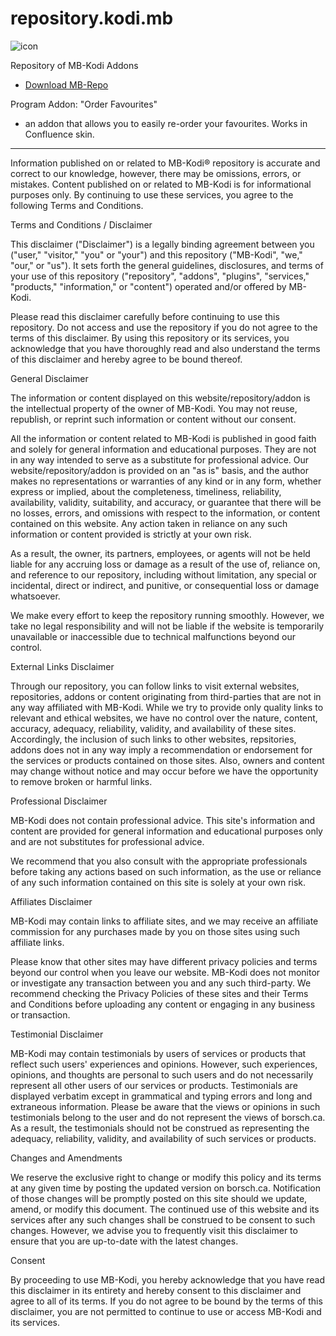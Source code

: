 # repository.kodi.mb
![icon](https://github.com/M-Borsch/repository.kodi.mb/blob/main/icon.png) 

Repository of MB-Kodi Addons

- <a href="https://github.com/M-Borsch/repository.kodi.mb/releases/download/MB-Kodi-Repository-v1.0/repository.kodi.mb-main.zip">Download MB-Repo</a>

Program Addon: "Order Favourites"
- an addon that allows you to easily re-order your favourites. Works in Confluence skin.

------------------------------------------------------------------------------------------------------------------
Information published on or related to MB-Kodi® repository is accurate and correct to our knowledge, however, there may be omissions, errors, or mistakes. Content published on or related to MB-Kodi is for informational purposes only. By continuing to use these services, you agree to the following Terms and Conditions. 

Terms and Conditions / Disclaimer

This disclaimer ("Disclaimer") is a legally binding agreement between you ("user," "visitor," "you" or "your") and this repository ("MB-Kodi", "we," "our," or "us"). It sets forth the general guidelines, disclosures, and terms of your use of this repository ("repository", "addons", "plugins", "services," "products," "information," or "content") operated and/or offered by MB-Kodi.

Please read this disclaimer carefully before continuing to use this repository. Do not access and use the repository if you do not agree to the terms of this disclaimer. By using this repository or its services, you acknowledge that you have thoroughly read and also understand the terms of this disclaimer and hereby agree to be bound thereof.

General Disclaimer

The information or content displayed on this website/repository/addon is the intellectual property of the owner of MB-Kodi. You may not reuse, republish, or reprint such information or content without our consent.

All the information or content related to MB-Kodi is published in good faith and solely for general information and educational purposes. They are not in any way intended to serve as a substitute for professional advice. Our website/repository/addon is provided on an "as is" basis, and the author makes no representations or warranties of any kind or in any form, whether express or implied, about the completeness, timeliness, reliability, availability, validity, suitability, and accuracy, or guarantee that there will be no losses, errors, and omissions with respect to the information, or content contained on this website. Any action taken in reliance on any such information or content provided is strictly at your own risk.

As a result, the owner, its partners, employees, or agents will not be held liable for any accruing loss or damage as a result of the use of, reliance on, and reference to our repository, including without limitation, any special or incidental, direct or indirect, and punitive, or consequential loss or damage whatsoever.

We make every effort to keep the repository running smoothly. However, we take no legal responsibility and will not be liable if the website is temporarily unavailable or inaccessible due to technical malfunctions beyond our control.

External Links Disclaimer

Through our repository, you can follow links to visit external websites, repositories, addons or content originating from third-parties that are not in any way affiliated with MB-Kodi. While we try to provide only quality links to relevant and ethical websites, we have no control over the nature, content, accuracy, adequacy, reliability, validity, and availability of these sites. Accordingly, the inclusion of such links to other websites, repsitories, addons does not in any way imply a recommendation or endorsement for the services or products contained on those sites. Also, owners and content may change without notice and may occur before we have the opportunity to remove broken or harmful links.

Professional Disclaimer

MB-Kodi does not contain professional advice. This site's information and content are provided for general information and educational purposes only and are not substitutes for professional advice.

We recommend that you also consult with the appropriate professionals before taking any actions based on such information, as the use or reliance of any such information contained on this site is solely at your own risk.

Affiliates Disclaimer

MB-Kodi may contain links to affiliate sites, and we may receive an affiliate commission for any purchases made by you on those sites using such affiliate links.

Please know that other sites may have different privacy policies and terms beyond our control when you leave our website. MB-Kodi does not monitor or investigate any transaction between you and any such third-party. We recommend checking the Privacy Policies of these sites and their Terms and Conditions before uploading any content or engaging in any business or transaction.

Testimonial Disclaimer

MB-Kodi may contain testimonials by users of services or products that reflect such users' experiences and opinions. However, such experiences, opinions, and thoughts are personal to such users and do not necessarily represent all other users of our services or products. Testimonials are displayed verbatim except in grammatical and typing errors and long and extraneous information. Please be aware that the views or opinions in such testimonials belong to the user and do not represent the views of borsch.ca. As a result, the testimonials should not be construed as representing the adequacy, reliability, validity, and availability of such services or products.

Changes and Amendments

We reserve the exclusive right to change or modify this policy and its terms at any given time by posting the updated version on borsch.ca. Notification of those changes will be promptly posted on this site should we update, amend, or modify this document. The continued use of this website and its services after any such changes shall be construed to be consent to such changes. However, we advise you to frequently visit this disclaimer to ensure that you are up-to-date with the latest changes.

Consent

By proceeding to use MB-Kodi, you hereby acknowledge that you have read this disclaimer in its entirety and hereby consent to this disclaimer and agree to all of its terms. If you do not agree to be bound by the terms of this disclaimer, you are not permitted to continue to use or access MB-Kodi and its services.
